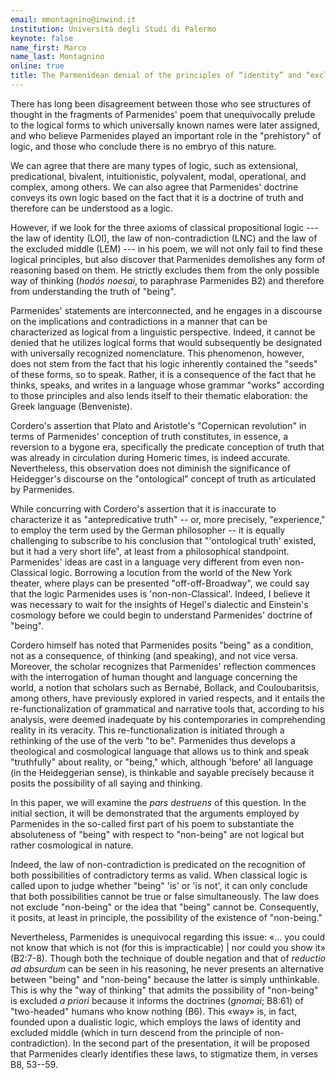 ```yaml
---
email: mmontagnino@inwind.it
institution: Università degli Studi di Palermo
keynote: false
name_first: Marco
name_last: Montagnino
online: true
title: The Parmenidean denial of the principles of “identity” and “excluded middle” (B8:53-59)
---
```


There has long been disagreement between those who see structures of thought in the fragments of Parmenides' poem that unequivocally prelude to the logical forms to which universally known names were later assigned, and who believe Parmenides played an important role in the "prehistory" of logic, and those who conclude there is no embryo of this nature.

We can agree that there are many types of logic, such as extensional, predicational, bivalent, intuitionistic, polyvalent, modal, operational, and complex, among others. We can also agree that Parmenides' doctrine conveys its own logic based on the fact that it is a doctrine of truth and therefore can be understood as a logic.

However, if we look for the three axioms of classical propositional logic --- the law of identity (LOI), the law of non-contradiction (LNC) and the law of the excluded middle (LEM) --- in his poem, we will not only fail to find these logical principles, but also discover that Parmenides demolishes any form of reasoning based on them. He strictly excludes them from the only possible way of thinking (*hodós noesai*, to paraphrase Parmenides B2) and therefore from understanding the truth of "being".

Parmenides' statements are interconnected, and he engages in a discourse on the implications and contradictions in a manner that can be characterized as logical from a linguistic perspective. Indeed, it cannot be denied that he utilizes logical forms that would subsequently be designated with universally recognized nomenclature. This phenomenon, however, does not stem from the fact that his logic inherently contained the "seeds" of these forms, so to speak. Rather, it is a consequence of the fact that he thinks, speaks, and writes in a language whose grammar "works" according to those principles and also lends itself to their thematic elaboration: the Greek language (Benveniste).

Cordero's assertion that Plato and Aristotle's "Copernican revolution" in terms of Parmenides' conception of truth constitutes, in essence, a reversion to a bygone era, specifically the predicate conception of truth that was already in circulation during Homeric times, is indeed accurate. Nevertheless, this observation does not diminish the significance of Heidegger's discourse on the "ontological" concept of truth as articulated by Parmenides.

While concurring with Cordero's assertion that it is inaccurate to characterize it as "antepredicative truth" -- or, more precisely, "experience," to employ the term used by the German philosopher -- it is equally challenging to subscribe to his conclusion that "'ontological truth' existed, but it had a very short life", at least from a philosophical standpoint. Parmenides' ideas are cast in a language very different from even non-Classical logic. Borrowing a locution from the world of the New York theater, where plays can be presented "off-off-Broadway", we could say that the logic Parmenides uses is 'non-non-Classical'. Indeed, I believe it was necessary to wait for the insights of Hegel's dialectic and Einstein's cosmology before we could begin to understand Parmenides' doctrine of "being".

Cordero himself has noted that Parmenides posits "being" as a condition, not as a consequence, of thinking (and speaking), and not vice versa. Moreover, the scholar recognizes that Parmenides' reflection commences with the interrogation of human thought and language concerning the world, a notion that scholars such as Bernabé, Bollack, and Couloubaritsis, among others, have previously explored in varied respects, and it entails the re-functionalization of grammatical and narrative tools that, according to his analysis, were deemed inadequate by his contemporaries in comprehending reality in its veracity. This re-functionalization is initiated through a rethinking of the use of the verb "to be". Parmenides thus develops a theological and cosmological language that allows us to think and speak "truthfully" about reality, or "being," which, although 'before' all language (in the Heideggerian sense), is thinkable and sayable precisely because it posits the possibility of all saying and thinking.

In this paper, we will examine the *pars destruens* of this question. In the initial section, it will be demonstrated that the arguments employed by Parmenides in the so-called first part of his poem to substantiate the absoluteness of "being" with respect to "non-being" are not logical but rather cosmological in nature.

Indeed, the law of non-contradiction is predicated on the recognition of both possibilities of contradictory terms as valid. When classical logic is called upon to judge whether "being" \'is\' or \'is not\', it can only conclude that both possibilities cannot be true or false simultaneously. The law does not exclude "non-being" or the idea that "being" cannot be. Consequently, it posits, at least in principle, the possibility of the existence of "non-being."

Nevertheless, Parmenides is unequivocal regarding this issue: «... you could not know that which is not (for this is impracticable) \| nor could you show it» (B2:7-8). Though both the technique of double negation and that of *reductio ad absurdum* can be seen in his reasoning, he never presents an alternative between "being" and "non-being" because the latter is simply unthinkable. This is why the "way of thinking" that admits the possibility of "non-being" is excluded *a priori* because it informs the doctrines (*gnomai*; B8:61) of "two-headed" humans who know nothing (B6). This «way» is, in fact, founded upon a dualistic logic, which employs the laws of identity and excluded middle (which in turn descend from the principle of non-contradiction). In the second part of the presentation, it will be proposed that Parmenides clearly identifies these laws, to stigmatize them, in verses B8, 53--59.

